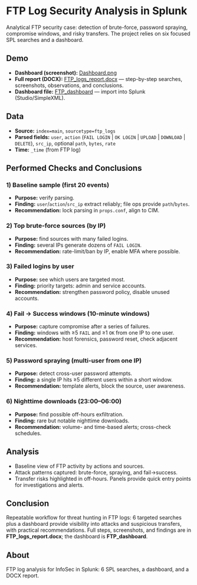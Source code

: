 # FTP Log Security Analysis in Splunk

Analytical FTP security case: detection of brute-force, password spraying, compromise windows, and risky transfers. The project relies on six focused SPL searches and a dashboard.

## Demo

- **Dashboard (screenshot):** [Dashboard.png](./FTP_dashboard.png)  
- **Full report (DOCX):** [FTP_logs_report.docx](./FTP_logs_report.docx) — step-by-step searches, screenshots, observations, and conclusions.  
- **Dashboard file:** [FTP_dashboard](./FTP_dashboard.png) — import into Splunk (Studio/SimpleXML).

## Data

- **Source:** `index=main`, `sourcetype=ftp_logs`  
- **Parsed fields:** `user`, `action` (`FAIL LOGIN` | `OK LOGIN` | `UPLOAD` | `DOWNLOAD` | `DELETE`), `src_ip`, optional `path`, `bytes`, `rate`  
- **Time:** `_time` (from FTP log)

## Performed Checks and Conclusions

### 1) Baseline sample (first 20 events)
- **Purpose:** verify parsing.  
- **Finding:** `user`/`action`/`src_ip` extract reliably; file ops provide `path`/`bytes`.  
- **Recommendation:** lock parsing in `props.conf`, align to CIM.

### 2) Top brute-force sources (by IP)
- **Purpose:** find sources with many failed logins.  
- **Finding:** several IPs generate dozens of `FAIL LOGIN`.  
- **Recommendation:** rate-limit/ban by IP, enable MFA where possible.

### 3) Failed logins by user
- **Purpose:** see which users are targeted most.  
- **Finding:** priority targets: admin and service accounts.  
- **Recommendation:** strengthen password policy, disable unused accounts.

### 4) Fail → Success windows (10-minute windows)
- **Purpose:** capture compromise after a series of failures.  
- **Finding:** windows with ≥5 `FAIL` and ≥1 `OK` from one IP to one user.  
- **Recommendation:** host forensics, password reset, check adjacent services.

### 5) Password spraying (multi-user from one IP)
- **Purpose:** detect cross-user password attempts.  
- **Finding:** a single IP hits ≥5 different users within a short window.  
- **Recommendation:** template alerts, block the source, user awareness.

### 6) Nighttime downloads (23:00–06:00)
- **Purpose:** find possible off-hours exfiltration.  
- **Finding:** rare but notable nighttime downloads.  
- **Recommendation:** volume- and time-based alerts; cross-check schedules.

## Analysis
- Baseline view of FTP activity by actions and sources.  
- Attack patterns captured: brute-force, spraying, and fail→success.  
- Transfer risks highlighted in off-hours. Panels provide quick entry points for investigations and alerts.

## Conclusion
Repeatable workflow for threat hunting in FTP logs: 6 targeted searches plus a dashboard provide visibility into attacks and suspicious transfers, with practical recommendations. Full steps, screenshots, and findings are in **FTP_logs_report.docx**; the dashboard is **FTP_dashboard**.

## About
FTP log analysis for InfoSec in Splunk: 6 SPL searches, a dashboard, and a DOCX report.

